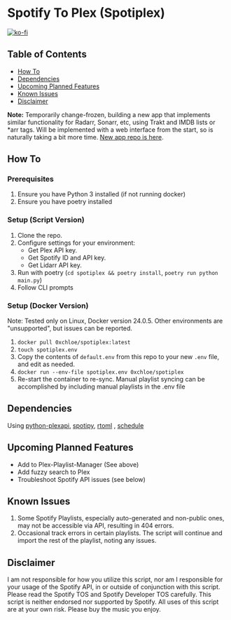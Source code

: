 # Spotify To Plex (Spotiplex)

[![ko-fi](https://ko-fi.com/img/githubbutton_sm.svg)](https://ko-fi.com/C0C2PUDV8)

## Table of Contents

- [How To](#how-to)
- [Dependencies](#dependencies)
- [Upcoming Planned Features](#upcoming-planned-features)
- [Known Issues](#known-issues)
- [Disclaimer](#disclaimer)

**Note:** Temporarily change-frozen, building a new app that implements similar functionality for Radarr, Sonarr, etc, using Trakt and IMDB lists or *arr tags. Will be implemented with a web interface from the start, so is naturally taking a bit more time. [New app repo is here](https://github.com/cmathews393/plex-playlist-manager).

## How To

### Prerequisites

1. Ensure you have Python 3 installed (if not running docker)
2. Ensure you have poetry installed

### Setup (Script Version)

1. Clone the repo.
2. Configure settings for your environment:
   - Get Plex API key.
   - Get Spotify ID and API key.
   - Get Lidarr API key.
3. Run with poetry (`cd spotiplex && poetry install`, `poetry run python main.py`)
4. Follow CLI prompts

### Setup (Docker Version)

Note: Tested only on Linux, Docker version 24.0.5. Other environments are "unsupported", but issues can be reported.

1. `docker pull 0xchloe/spotiplex:latest`
2. `touch spotiplex.env`
3. Copy the contents of `default.env` from this repo to your new `.env` file, and edit as needed.
4. `docker run --env-file spotiplex.env 0xchloe/spotiplex`
5. Re-start the container to re-sync. Manual playlist syncing can be accomplished by including manual playlists in the .env file

## Dependencies

Using [python-plexapi](https://github.com/pkkid/python-plexapi), [spotipy](https://github.com/spotipy-dev/spotipy), [rtoml](https://github.com/samuelcolvin/rtoml) , [schedule](https://github.com/dbader/schedule)

## Upcoming Planned Features

- Add to Plex-Playlist-Manager (See above)
- Add fuzzy search to Plex
- Troubleshoot Spotify API issues (see below)

## Known Issues

1. Some Spotify Playlists, especially auto-generated and non-public ones, may not be accessible via API, resulting in 404 errors.
2. Occasional track errors in certain playlists. The script will continue and import the rest of the playlist, noting any issues.

## Disclaimer

I am not responsible for how you utilize this script, nor am I responsible for your usage of the Spotify API, in or outside of conjunction with this script. Please read the Spotify TOS and Spotify Developer TOS carefully. This script is neither endorsed nor supported by Spotify. All uses of this script are at your own risk. Please buy the music you enjoy.
